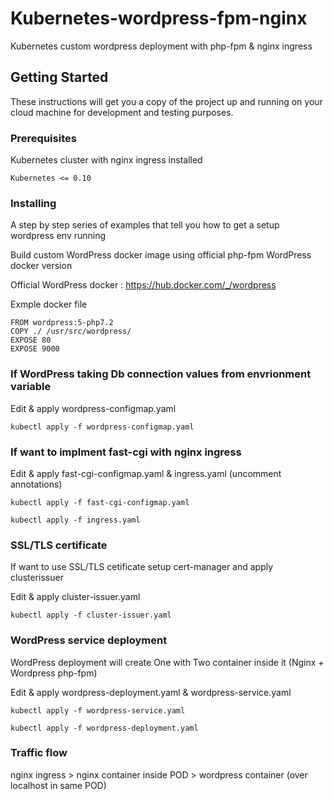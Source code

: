 # Kubernetes-wordpress-fpm-nginx
Kubernetes custom wordpress deployment with php-fpm & nginx ingress


## Getting Started

These instructions will get you a copy of the project up and running on your cloud machine for development and testing purposes.


### Prerequisites

Kubernetes cluster with nginx ingress installed

```
Kubernetes <= 0.10

```

### Installing

A step by step series of examples that tell you how to get a setup wordpress env running


Build custom WordPress docker image using official php-fpm WordPress docker version

Official WordPress docker : https://hub.docker.com/_/wordpress

Exmple docker file

```
FROM wordpress:5-php7.2
COPY ./ /usr/src/wordpress/
EXPOSE 80
EXPOSE 9000
```
### If WordPress taking Db connection values from envrionment variable

Edit & apply wordpress-configmap.yaml

```
kubectl apply -f wordpress-configmap.yaml
```

### If want to implment fast-cgi with nginx ingress

Edit & apply fast-cgi-configmap.yaml & ingress.yaml (uncomment annotations)

```
kubectl apply -f fast-cgi-configmap.yaml

kubectl apply -f ingress.yaml
```

### SSL/TLS certificate

If want to use SSL/TLS cetificate setup cert-manager and apply clusterissuer

Edit & apply cluster-issuer.yaml

```
kubectl apply -f cluster-issuer.yaml
```

### WordPress service deployment

WordPress deployment will create One with Two container inside it (Nginx + Wordpress php-fpm)

Edit & apply wordpress-deployment.yaml & wordpress-service.yaml

```
kubectl apply -f wordpress-service.yaml

kubectl apply -f wordpress-deployment.yaml
```

### Traffic flow

nginx ingress > nginx container inside POD > wordpress container (over localhost in same POD)